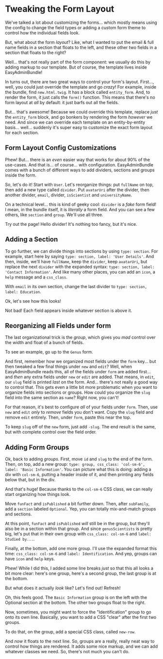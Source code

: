 # Tweaking the Form Layout

We've talked a lot about customizing the forms... which mostly means using the config
to change the field types or adding a custom form theme to control how the individual
fields look.

But, what about the form *layout*? Like, what I wanted to put the email & full
name fields in a section that floats to the left, and these other two fields in
a section that floats to the right?

Well... that's not really part of the form component: we usually do this by adding
markup to our template. But of course, the template lives inside EasyAdminBundle!

In turns out, there are two great ways to control your form's layout. First..., well,
you could just override the template and go *crazy*! For example, inside the bundle,
find `new.html.twig`. It has a block called `entity_form`. And, to render the form,
it just calls the `form()` function. This means that there's no form layout at *all*
by default: it just barfs out all the fields.

But... that's awesome! Because we could override this template, replace *just* the
`entity_form` block, and go bonkers by rendering the form *however* we need. And
since we can override each template on an entity-by-entity basis... well... suddenly
it's super easy to customize the exact form layout for each section.

## Form Layout Config Customizations

Phew! But... there is an *even* easier way that works for about 90% of the use-cases.
And that is... of course... with configuration. EasyAdminBundle comes with a bunch
of different ways to add dividers, sections and groups inside the form.

So, let's do it! Start with `User`. Let's reorganize things: put `fullName` on top,
then add a new type called `divider`. Put `avatarUri` after the divider, then another
divider, `email`, divider, `isScientist` and `universityName`.

On a technical level... this is kind of geeky cool: `divider` is a *fake* form field!
I mean, in the bundle itself, it is *literally* a form field. And you can see a
few others, like `section` and `group`. We'll use all three.

Try out the page! Hello divider! It's nothing too fancy, but it's nice.

## Adding a Section

To go further, we can divide things into sections by using `type: section`. For
example, start here by saying `type: section, label: 'User Details'`. And then,
inside, we'll have `fullName`, keep the `divider`, keep `avatarUri`, but replace
the next `divider` with the expanded syntax: `type: section, label: 'Contact Information'`.
And like many other places, you can add an `icon`, a `help` message and a `css_class`.

With `email` in its own section, change the last divider to `type: section, label: Education`.

Ok, let's see how this looks!

Not bad! Each field appears inside whatever section is above it.

## Reorganizing all Fields under form

The last organizational trick is the *group*, which gives you *mad* control over
the width and float of a bunch of fields.

To see an example, go up to the `Genus` form.

And first, remember how we organized most fields under the `form` key... but then
tweaked a few final things under `new` and `edit`? Well, when EasyAdminBundle reads
this, all of the fields under `form` are added first... and *then* any extra fields
under `new` or `edit` are added. That means, in `edit`, our `slug` field is printed
*last* on the form. And... there's not really a good way to control that. This gets
even a little bit more problematic when you want to organize fields into sections
or groups. How could you organize the `slug` field into the same section as `name`?
Right now, you can't!

For that reason, it's best to configure *all* of your fields under `form`. Then,
use `new` and `edit` *only* to *remove* fields you don't want. Copy the `slug`
field and remove `edit` entirely. Then, under `form`, paste this near the top.

To keep `slug` off of the `new` form, just add `-slug`. The end result is the same,
but with complete control over the field order.

## Adding Form Groups

Ok, back to adding *groups*. First, move `id` and `slug` to the end of the form.
Then, on top, add a new group: `type: group, css_class: 'col-sm-6', label: 'Basic Information'`.
You can picture what this is doing: adding a div with `col-sm-6`, putting a header
inside of it, and then printing any fields below that, but in the div.

And that's huge! Because thanks to the `col-sm-6` CSS class, we can really start
organizing how things look.

Move `funFact` and `isPublished` a bit further down. Then, after `subFamily`, add
a `section` labeled `Optional`. Yep, you can totally mix-and-match groups and sections.

At this point, `funFact` and `isPublished` *will* still be in the group, but they'll
also be in a section within that group. And since `genusScientists` is pretty big,
let's put that in their own group with `css_class: col-sm-6` and `label: Studied by...`.

Finally, at the bottom, add one more group. I'll use the expanded format this
time: `css_class: col-sm-6` and `label: Identification`. And yep, groups can have
`icon` and `help` keys.

Phew! While I did this, I added some line breaks *just* so that this all looks a
bit more clear: here's one group, here's a second group, the last group is at the
bottom.

But what does it actually *look* like? Let's find out! Refresh!

Oh, this feels good. The `Basic Information` group is on the left with the Optional
section at the bottom. The other two groups float to the right.

Now, sometimes, you might want to force the "Identification" group to go onto its
own line. Basically, you want to add a CSS "clear" after the first two groups.

To do that, on the group, add a special CSS class, called `new-row`.

And *now* it floats to the next line. So, groups are a really, really neat way
to control how things are rendered. It adds some nice markup, and we can add whatever
classes we need. So, there's not much you can't do.
